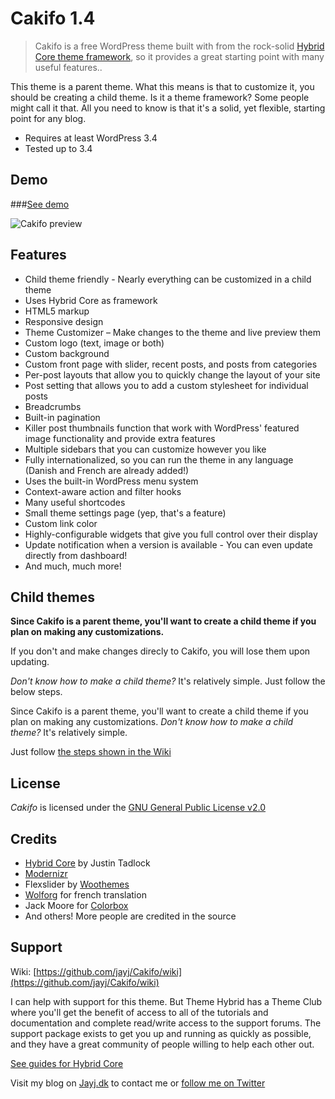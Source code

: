 # Cakifo 1.4

> Cakifo is a free WordPress theme built with from the rock-solid [Hybrid Core theme framework](http://themehybrid.com/hybrid-core "Hybrid Core by Justin Tadlock"), so it provides a great starting point with many useful features..

This theme is a parent theme. What this means is that to customize it, you should be creating a child theme. Is it a theme framework? Some people might call it that. All you need to know is that it's a solid, yet flexible, starting point for any blog.

* Requires at least WordPress 3.4
* Tested up to 3.4

## Demo

###[See demo](http://wpthemes.jayj.dk/cakifo/)

![Cakifo preview](http://i.imgur.com/DBtZz.png)

## Features

* Child theme friendly - Nearly everything can be customized in a child theme
* Uses Hybrid Core as framework
* HTML5 markup
* Responsive design
* Theme Customizer – Make changes to the theme and live preview them
* Custom logo (text, image or both)
* Custom background</li>
* Custom front page with slider, recent posts, and posts from categories
* Per-post layouts that allow you to quickly change the layout of your site
* Post setting that allows you to add a custom stylesheet for individual posts
* Breadcrumbs
* Built-in pagination
* Killer post thumbnails function that work with WordPress' featured image functionality and provide extra features
* Multiple sidebars that you can customize however you like
* Fully internationalized, so you can run the theme in any language (Danish and French are already added!)
* Uses the built-in WordPress menu system
* Context-aware action and filter hooks
* Many useful shortcodes
* Small theme settings page (yep, that's a feature)
* Custom link color
* Highly-configurable widgets that give you full control over their display
* Update notification when a version is available - You can even update directly from dashboard!
* And much, much more!

## Child themes

**Since Cakifo is a parent theme, you'll want to create a child theme if you plan on making any customizations.**

If you don't and make changes direcly to Cakifo, you will lose them upon updating.

*Don't know how to make a child theme?* It's relatively simple. Just follow the below steps.


Since Cakifo is a parent theme, you'll want to create a child theme if you plan on making any customizations. *Don't know how to make a child theme?* It's relatively simple.

Just follow [the steps shown in the Wiki](https://github.com/jayj/Cakifo/wiki/Child-themes)

## License

<em>Cakifo</em> is licensed under the [GNU General Public License v2.0](http://www.gnu.org/licenses/gpl-2.0.html)

## Credits

* [Hybrid Core](http://themehybrid.com/hybrid-core "Hybrid Core") by Justin Tadlock
* [Modernizr](http://modernizr.com)
* Flexslider by [Woothemes](http://www.woothemes.com/flexslider/)
* [Wolforg](http://wolforg.eu/) for french translation
* Jack Moore for [Colorbox](http://colorpowered.com/colorbox/)
* And others! More people are credited in the source

## Support

Wiki: [https://github.com/jayj/Cakifo/wiki](https://github.com/jayj/Cakifo/wiki)

I can help with support for this theme. But Theme Hybrid has a Theme Club where you'll get the benefit of access to all of the tutorials and documentation and complete read/write access to the support forums.
The support package exists to get you up and running as quickly as possible, and they have a great community of people willing to help each other out.

[See guides for Hybrid Core](http://themehybrid.com/hybrid-core)

Visit my blog on [Jayj.dk](http://jayj.dk) to contact me or [follow me on Twitter](http://twitter.com/jayjdk)
